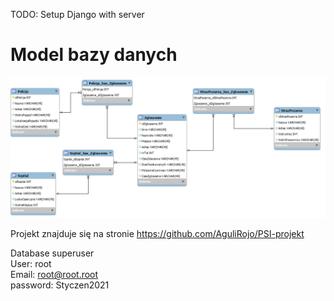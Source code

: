 TODO: 
Setup Django with server

# Model bazy danych
![](03_schemat_bazy_danych/db_schema.png)

Projekt znajduje się na stronie https://github.com/AguliRojo/PSI-projekt

Database superuser<br>
User: root<br>
Email: root@root.root<br>
password: Styczen2021<br>
